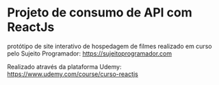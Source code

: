 # Projeto de consumo de API com ReactJs

protótipo de site interativo de hospedagem de filmes realizado em curso pelo Sujeito Programador: https://sujeitoprogramador.com

Realizado através da plataforma Udemy: https://www.udemy.com/course/curso-reactjs
